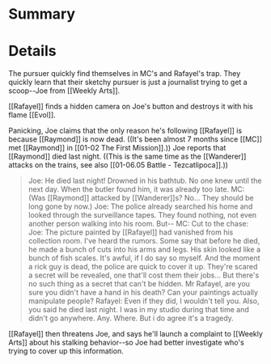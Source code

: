 # Summary

# Details
The pursuer quickly find themselves in MC's and Rafayel's trap. They quickly learn that their sketchy pursuer is just a journalist trying to get a scoop--Joe from [[Weekly Arts]].

[[Rafayel]] finds a hidden camera on Joe's button and destroys it with his flame [[Evol]].

Panicking, Joe claims that the only reason he's following [[Rafayel]] is because [[Raymond]] is now dead. ((It's been almost 7 months since [[MC]] met [[Raymond]] in [[01-02 The First Mission]].)) Joe reports that [[Raymond]] died last night. ((This is the same time as the [[Wanderer]] attacks on the trains, see also [[01-06.05 Battle - Tezcatlipoca]].))

> Joe: He died last night! Drowned in his bathtub. No one knew until the next day. When the butler found him, it was already too late.
> MC: (Was [[Raymond]] attacked by [[Wanderer]]s? No... They should be long gone by now.)
> Joe: The police already searched his home and looked through the surveillance tapes. They found nothing, not even another person walking into his room. But--
> MC: Cut to the chase:
> Joe: The picture painted by [[Rafayel]] had vanished from his collection room. I've heard the rumors. Some say that before he died, he made a bunch of cuts into his arms and legs. His skin looked like a bunch of fish scales. It's awful, if I do say so myself. And the moment a rick guy is dead, the police are quick to cover it up. They're scared a secret will be revealed, one that'll cost them their jobs... But there's no such thing as a secret that can't be hidden. Mr Rafayel, are you sure you didn't have a hand in his death? Can your paintings actually manipulate people?
> Rafayel: Even if they did, I wouldn't tell you. Also, you said he died last night. I was in my studio during that time and didn't go anywhere. Any. Where. But i do agree it's a tragedy.

[[Rafayel]] then threatens Joe, and says he'll launch a complaint to [[Weekly Arts]] about his stalking behavior--so Joe had better investigate who's trying to cover up this information.